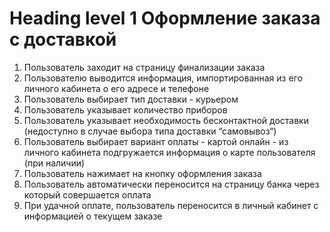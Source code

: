 # Heading level 1 Оформление заказа с доставкой

1. Пользователь заходит на страницу финализации заказа
2. Пользователю выводится информация, импортированная из его личного кабинета о его адресе и телефоне
3. Пользователь выбирает тип доставки - курьером
4. Пользователь указывает количество приборов 
5. Пользователь указывает необходимость бесконтактной доставки (недоступно в случае выбора типа доставки “самовывоз“)
6. Пользователь выбирает вариант оплаты - картой онлайн - из личного кабинета подгружается информация о карте пользователя (при наличии)
7. Пользователь нажимает на кнопку оформления заказа
8. Пользователь автоматически переносится на страницу банка через который совершается оплата
9. При удачной оплате, пользователь переносится в личный кабинет с информацией о текущем заказе  
